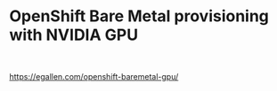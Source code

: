 # OpenShift Bare Metal provisioning with NVIDIA GPU

<br>

https://egallen.com/openshift-baremetal-gpu/

